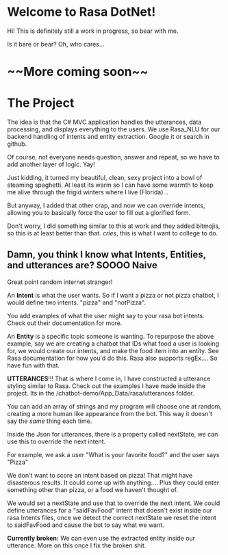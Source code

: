 # Welcome to Rasa DotNet!

Hi! This is definitely still a work in progress, so bear with me.

Is it bare or bear? Oh, who cares... 

# \~\~More coming soon\~\~
# The Project

The idea is that the C# MVC application handles the utterances, data processing, and displays everything to the users. 
We use Rasa_NLU for our backend handling of intents and entity extraction. Google it or search in github. 

Of course, not everyone needs question, answer and repeat, so we have to add another layer of logic. Yay! 

Just kidding, it turned my beautiful, clean, sexy project into a bowl of steaming spaghetti. At least its warm so I can have some warmth to keep me alive through the frigid winters where I live (Florida)...

But anyway, I added that other crap, and now we can override intents, allowing you to basically force the user to fill out a glorified form.

Don't worry, I did something similar to this at work and they added bitmojis, so this is at least better than that. *cries*, this is what I want to college to do.


## Damn, you think I know what Intents, Entities, and utterances are? SOOOO Naive

Great point random internet stranger! 

An **Intent** is what the user wants. So if I want a pizza or not pizza chatbot, I would define two intents. "pizza" and "notPizza". 

You add examples of what the user might say to your rasa bot intents. Check out their documentation for more. 

An **Entity** is a specific topic someone is wanting. To repurpose the above example, say we are creating a chatbot that IDs what food a user is looking for, we would create our intents, and make the food item into an entity. See Rasa documentation for how you'd do this. Rasa also supports regEx.... So have fun with that. 


**UTTERANCES**!!! That is where I come in, I have constructed a utterance styling similar to Rasa. Check out the examples I have made inside the project. Its in the /chatbot-demo/App_Data/rasa/utterances folder. 

You can add an array of strings and my program will choose one at random, creating a more human like appearance from the bot. This way it doesn't say the *same* thing each time. 

Inside the Json for utterances, there is a property called nextState, we can use this to override the next intent. 

For example, we ask a user "What is your favorite food?" and the user says "Pizza"

We don't want to score an intent based on pizza! That might have disasterous results. It could come up with anything.... Plus they could enter something other than pizza, or a food we haven't thought of. 

We would set a nextState and use that to override the next intent. We could define utterances for a "saidFavFood" intent that doesn't exist inside our rasa Intents files, once we detect the correct nextState we reset the intent to saidFavFood and cause the bot to say what we want. 

**Currently broken:** We can even use the extracted entity inside our utterance. More on this once I fix the broken shit.

